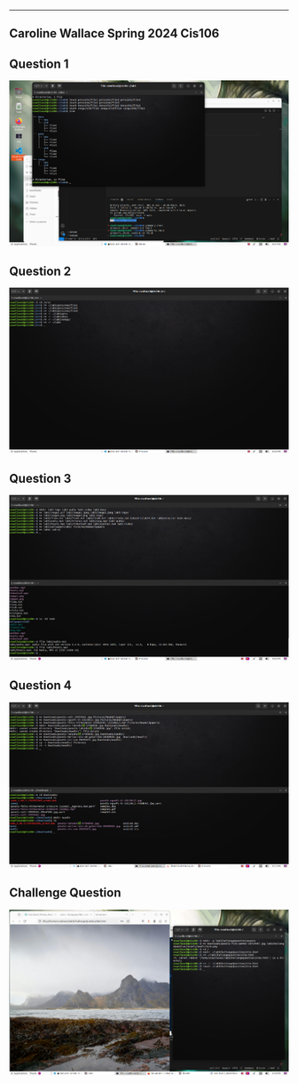 ------
Caroline Wallace
Spring 2024
Cis106
------


## Question 1
![q1](q1l5.png)

## Question 2
![q2](q2l5.png)

## Question 3
![q3](q3l5.png)

## Question 4
![q4](q4l5.png)

## Challenge Question
![chq](chql5.png)
